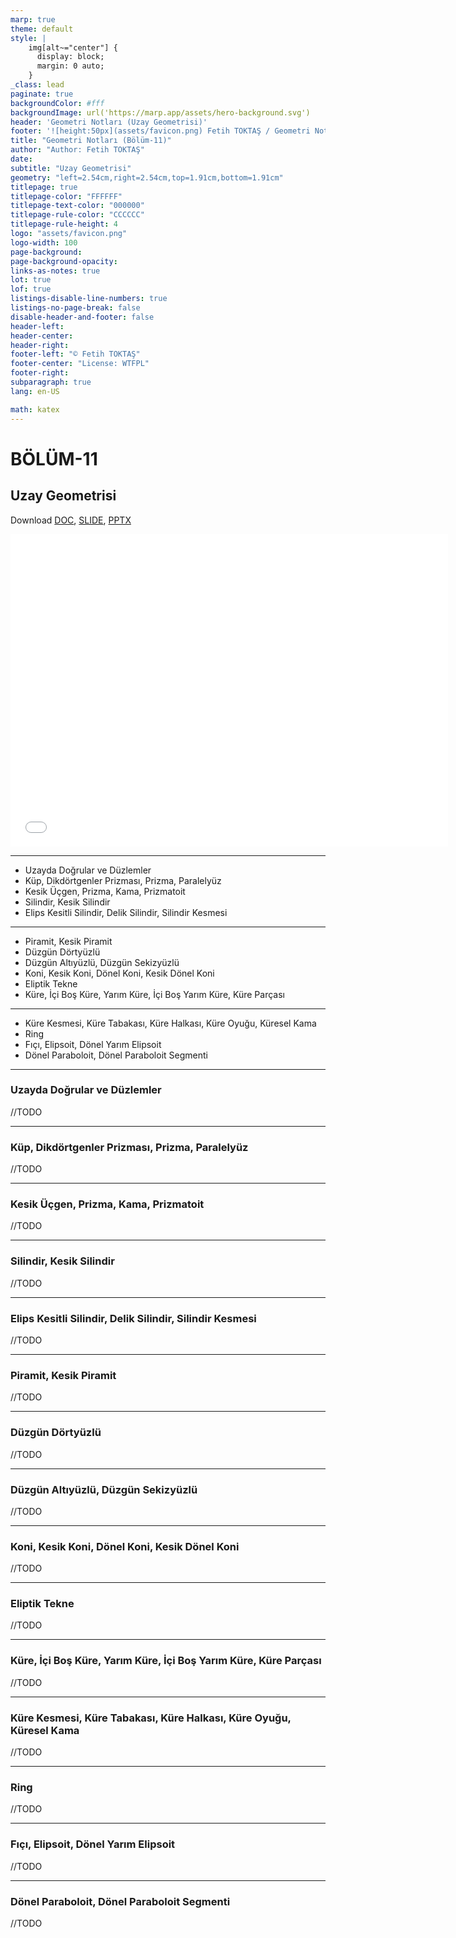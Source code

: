 ```yaml
---
marp: true
theme: default
style: |
    img[alt~="center"] {
      display: block;
      margin: 0 auto;
    }
_class: lead
paginate: true
backgroundColor: #fff
backgroundImage: url('https://marp.app/assets/hero-background.svg')
header: 'Geometri Notları (Uzay Geometrisi)'
footer: '![height:50px](assets/favicon.png) Fetih TOKTAŞ / Geometri Notları - Bölüm-11'
title: "Geometri Notları (Bölüm-11)"
author: "Author: Fetih TOKTAŞ"
date:
subtitle: "Uzay Geometrisi"
geometry: "left=2.54cm,right=2.54cm,top=1.91cm,bottom=1.91cm"
titlepage: true
titlepage-color: "FFFFFF"
titlepage-text-color: "000000"
titlepage-rule-color: "CCCCCC"
titlepage-rule-height: 4
logo: "assets/favicon.png"
logo-width: 100 
page-background:
page-background-opacity:
links-as-notes: true
lot: true
lof: true
listings-disable-line-numbers: true
listings-no-page-break: false
disable-header-and-footer: false
header-left:
header-center:
header-right:
footer-left: "© Fetih TOKTAŞ"
footer-center: "License: WTFPL"
footer-right:
subparagraph: true
lang: en-US 

math: katex
---
```


<!-- _backgroundColor: aquq -->

<!-- _color: orange -->

<!-- paginate: false -->

# BÖLÜM-11

## Uzay Geometrisi

Download [DOC](chapter11.md_doc.pdf), [SLIDE](chapter11.md_slide.pdf), [PPTX](chapter11.md_slide.pptx)

<iframe width=700, height=500 frameBorder=0 src="../chapter11.md_slide.html"></iframe>

---

<!-- paginate: true -->

 - Uzayda Doğrular ve Düzlemler
 - Küp, Dikdörtgenler Prizması, Prizma, Paralelyüz
 - Kesik Üçgen, Prizma, Kama, Prizmatoit
 - Silindir, Kesik Silindir
 - Elips Kesitli Silindir, Delik Silindir, Silindir Kesmesi

---

 - Piramit, Kesik Piramit
 - Düzgün Dörtyüzlü
 - Düzgün Altıyüzlü, Düzgün Sekizyüzlü
 - Koni, Kesik Koni, Dönel Koni, Kesik Dönel Koni
 - Eliptik Tekne
 - Küre, İçi Boş Küre, Yarım Küre, İçi Boş Yarım Küre, Küre Parçası

---

 - Küre Kesmesi, Küre Tabakası, Küre Halkası, Küre Oyuğu, Küresel Kama
 - Ring
 - Fıçı, Elipsoit, Dönel Yarım Elipsoit
 - Dönel Paraboloit, Dönel Paraboloit Segmenti
 
---
### Uzayda Doğrular ve Düzlemler


//TODO

---
### Küp, Dikdörtgenler Prizması, Prizma, Paralelyüz

//TODO

---
### Kesik Üçgen, Prizma, Kama, Prizmatoit

//TODO

---
### Silindir, Kesik Silindir

//TODO

---
### Elips Kesitli Silindir, Delik Silindir, Silindir Kesmesi

//TODO

---
### Piramit, Kesik Piramit

//TODO

---
### Düzgün Dörtyüzlü

//TODO

---
### Düzgün Altıyüzlü, Düzgün Sekizyüzlü

//TODO

---
### Koni, Kesik Koni, Dönel Koni, Kesik Dönel Koni

//TODO

---
### Eliptik Tekne

//TODO

---
### Küre, İçi Boş Küre, Yarım Küre, İçi Boş Yarım Küre, Küre Parçası

//TODO

---
### Küre Kesmesi, Küre Tabakası, Küre Halkası, Küre Oyuğu, Küresel Kama

//TODO

---
### Ring

//TODO

---
### Fıçı, Elipsoit, Dönel Yarım Elipsoit

//TODO

---
### Dönel Paraboloit, Dönel Paraboloit Segmenti

//TODO





